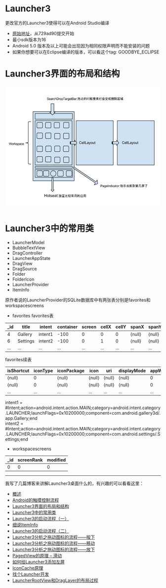 Launcher3
=========

更改官方的Launcher3使得可以在Android Studio编译

* [原始地址](https://android.googlesource.com/platform/packages/apps/Launcher3/)，从729ad90提交开始
* 最小sdk版本为16
* Android 5.0 版本及以上可能会出现因为相同权限声明而不能安装的问题
* 如果你想要可以在Eclipse编译的版本，可以看这个tag: GOODBYE_ECLIPSE

# Launcher3界面的布局和结构

<img src="doc/image/桌面基本结构-4.png" height="400" alt="Launcher3界面的布局和结构"/> 

# Launcher3中的常用类

- LauncherModel
- BubbleTextView
- DragController
- LauncherAppState
- DragView
- DragSource
- Folder
- FolderIcon
- LauncherProvider
- ItemInfo

原作者说的LauncherProvider的SQLite数据库中有两张表分别是favorites和workspacescreens


- favorites
favorites表

| \_id  | title | intent | container | screen | cellX | cellY | spanX | spanY | itemType | appWidgetId |
| ----- | ----- | ------ | --------- | ------ | ----- | ----- | ----- | ----- | -------- | ----------- |
|    4  | Gallery | intent1 | -100 | 0 | 0 | 0 | {null} | {null} | 0 | -1 |
|   6   | Settings |intent2 | -100 | 0 | 1 | 0 | {null} | {null} |	0 |	-1 | 
|...    |... |...  |...     |...   |...|...|...|...     | ...    |...|


favorites续表


| isShortcut | iconType | iconPackage | icon | uri | displayMode | appWidgetProvider | modified  | restored | profiledId |
| ---------- | -------- | ----------- | ---- |---- | ----------- | ----------------- | --------- | -------- | ---------- |
| {null} | 0 | {null} | {null} | {null} | {null} | 0 | {null} | 0 | 0 | 0 |
| {null} | 0 | {null} | {null} | {null} | {null} | 0 | {null} | 0 | 0 |	0 |
|...    |... |...  |...     |...   |...|...|...|...     | ...    |...|

intent1 = \#Intent;action=android.intent.action.MAIN;category=android.intent.category.LAUNCHER;launchFlags=0x10200000;component=com.android.gallery3d/.app.Gallery;end	
intent2 = \#Intent;action=android.intent.action.MAIN;category=android.intent.category.LAUNCHER;launchFlags=0x10200000;component=com.android.settings/.Settings;end

- workspacescreens

| \_id | screenRank | modified |
|-----|------------|----------|
|0|0|0|

---
我写了几篇博客来讲解Launcher3桌面什么的，有兴趣的可以看看这里：

* [概述](http://www.fookwood.com/archives/788)
* [Android的触摸控制流程](http://www.fookwood.com/archives/806)
* [Launcher3界面的布局和结构](http://www.fookwood.com/archives/846)
* [Launcher3中的常用类](http://www.fookwood.com/archives/854)
* [Launcher3的启动流程（一）](http://www.fookwood.com/archives/863)
* [细说ItemInfo](http://www.fookwood.com/archives/875)
* [Launcher3的启动流程（二）](http://www.fookwood.com/archives/894)
* [Launcher3分析之拖动图标的流程——按下](http://www.fookwood.com/archives/925)
* [Launcher3分析之拖动图标的流程——移动](http://www.fookwood.com/archives/940)
* [Launcher3分析之拖动图标的流程——放下](http://www.fookwood.com/archives/946)
* [PagedView的原理 – 滑动](http://www.fookwood.com/archives/955)
* [如何给Launcher3添加左屏](http://www.fookwood.com/archives/1048)
* [IconCache原理](http://www.fookwood.com/archives/1072)
* [找个Launcher开发](http://www.fookwood.com/archives/1066)
* [LauncherRootView和DragLayer的布局过程](http://www.fookwood.com/archives/1085)


